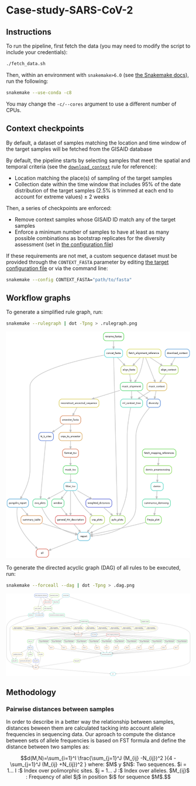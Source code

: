 # Case-study-SARS-CoV-2

## Instructions

To run the pipeline, first fetch the data (you may need to modify the script to include your credentials):

```bash
./fetch_data.sh
```

Then, within an environment with `snakemake>6.0`
(see [the Snakemake docs](https://snakemake.readthedocs.io/en/stable/getting_started/installation.html)),
run the following:

```bash
snakemake --use-conda -c8
```

You may change the `-c/--cores` argument to use a different number of CPUs.

## Context checkpoints

By default, a dataset of samples matching the location and time window
of the target samples will be fetched from the GISAID database

By default, the pipeline starts by selecting samples that meet the spatial
and temporal criteria (see the [`download_context`](workflow/rules/context.smk)
rule for reference):

- Location matching the place(s) of sampling of the target samples
- Collection date within the time window that includes 95% of the date distribution of the
target samples (2.5% is trimmed at each end to account for extreme values) ± 2 weeks

Then, a series of checkpoints are enforced:

- Remove context samples whose GISAID ID match any of the target samples
- Enforce a minimum number of samples to have at least as many possible combinations as bootstrap replicates for the diversity assessment (set in [the configuration file](config/config.yaml))

If these requirements are not met, a custom sequence dataset must be
provided through the `CONTEXT_FASTA` parameter by editing [the target configuration file](config/targets.yaml)
or via the command line:

```bash
snakemake --config CONTEXT_FASTA="path/to/fasta"
```

## Workflow graphs

To generate a simplified rule graph, run:

```bash
snakemake --rulegraph | dot -Tpng > .rulegraph.png
```

![Snakemake rule graph](.rulegraph.png)

To generate the directed acyclic graph (DAG) of all rules
to be executed, run:

```bash
snakemake --forceall --dag | dot -Tpng > .dag.png
```

![Snakemake rule graph](.dag.png)


## Methodology

### Pairwise distances between samples

In order to describe in a better way the relationship between samples, distances beween them are calculated tacking into account allele frequencies in sequencing data. Our aproach to compute the distance between sets of allele frequencies is based on FST formula and define the distance between two samples as:

```math
d(M,N)=\sum_{i=1}^I \frac{\sum_{j=1}^J (M_{ij} -N_{ij})^2 }{4 - \sum_{j=1}^J (M_{ij} +N_{ij})^2 }


where:

$M$ y $N$: Two sequences.

$i = 1... I :$ Index over polimorphic sites.

$j = 1... J :$ Index over alleles.

$M_{ij}$ : Frequency of allel $j$ in position $i$ for sequence $M$.
``````



